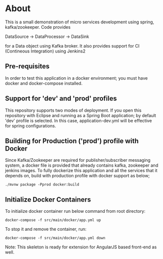 # About

This is a small demonstration of micro services development using spring, kafka/zookeeper. Code provides 

DataSource -> DataProcessor -> DataSink 

for a Data object using Kafka broker. It also provides support for CI (Contineous Integration) using Jenkins2

## Pre-requisites

In order to test this application in a docker environment; you must have docker and docker-compose installed. 

## Support for 'dev' and 'prod' profiles

This repository supports two modes of deployment. If you open this repository with Eclipse and running as a Spring Boot application; by default 'dev' profile is selected. In this case, application-dev.yml will be effective for spring configurations.


## Building for Production ('prod') profile with Docker 

Since Kafka/Zookeeper are required for publisher/subscriber messaging system, a docker file is provided that already contains kafka, zookeeper and jenkins images. To fully dockerize this application and all the services that it depends on, build with production profile with docker support as below;

	./mvnw package -Pprod docker:build


## Initialize Docker Containers

To initialize docker container run below command from root directory:

    docker-compose -f src/main/docker/app.yml up

To stop it and remove the container, run:

    docker-compose -f src/main/docker/app.yml down

Note: This skeleton is ready for extension for AngularJS based front-end as well. 
